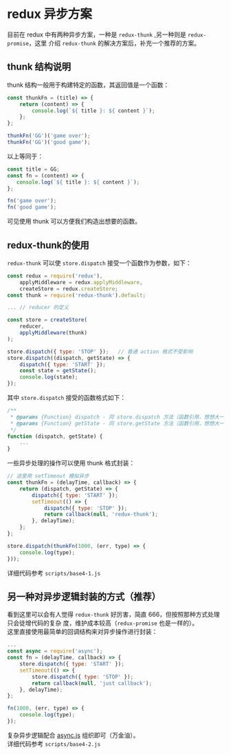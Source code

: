 # redux 异步方案
目前在 redux 中有两种异步方案，一种是 `redux-thunk` ,另一种则是 `redux-promise`，这里
介绍 `redux-thunk` 的解决方案后，补充一个推荐的方案。

## thunk 结构说明
thunk 结构一般用于构建特定的函数，其返回值是一个函数：
```javascript
const thunkFn = (title) => {
    return (content) => {
        console.log(`${ title }: ${ content }`);
    };
};

thunkFn('GG')('game over');
thunkFn('GG')('good game');
```

以上等同于：
```javascript
const title = GG;
const fn = (content) => {
   console.log(`${ title }: ${ content }`); 
};

fn('game over');
fn('good game');
```

可见使用 thunk 可以方便我们构造出想要的函数。

## redux-thunk的使用
`redux-thunk` 可以使 `store.dispatch` 接受一个函数作为参数，如下：
```javascript
const redux = require('redux'),
    applyMiddleware = redux.applyMiddleware,
    createStore = redux.createStore;
const thunk = require('redux-thunk').default;

... // reducer 的定义

const store = createStore(
    reducer,
    applyMiddleware(thunk)
);

store.dispatch({ type: 'STOP' });   // 普通 action 格式不受影响
store.dispatch((dispatch, getState) => {
    dispatch({ type: 'START' });
    const state = getState();
    console.log(state);
});
```

其中 `store.dispatch` 接受的函数格式如下：
```javascript
/**
 * @params {Function} dispatch - 同 store.dispatch 方法（函数引用，想想大一的C课程）
 * @params {Function} getState - 同 store.getState 方法（函数引用，想想大一的C课程）
 */
function (dispatch, getState) {
    ...
}
```

一些异步处理的操作可以使用 thunk 格式封装：
```javascript
// 这里用 setTimeout 模拟异步
const thunkFn = (delayTime, callback) => {
    return (dispatch, getState) => {
        dispatch({ type: 'START' });
        setTimeout(() => {
            dispatch({ type: 'STOP' });
            return callback(null, 'redux-thunk');
        }, delayTime);
    };
};

store.dispatch(thunkFn(1000, (err, type) => {
    console.log(type);
}));
```
详细代码参考 `scripts/base4-1.js`

## 另一种对异步逻辑封装的方式（推荐）
看到这里可以会有人觉得 `redux-thunk` 好厉害，简直 666，但按照那种方式处理只会徒增代码的复杂
度，维护成本较高（`redux-promise` 也是一样的）。   
这里直接使用最简单的回调结构来对异步操作进行封装：
```javascript
...
const async = require('async');
const fn = (delayTime, callback) => {
    store.dispatch({ type: 'START' });
    setTimeout(() => {
        store.dispatch({ type: 'STOP' });
        return callback(null, 'just callback');
    }, delayTime);
};

fn(1000, (err, type) => {
    console.log(type);
});
```
复杂异步逻辑配合 [async.js](http://caolan.github.io/async/) 组织即可（万金油）。  
详细代码参考 `scripts/base4-2.js`